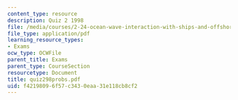 ```yaml
---
content_type: resource
description: Quiz 2 1998
file: /media/courses/2-24-ocean-wave-interaction-with-ships-and-offshore-energy-systems-13-022-spring-2002/f42198096f57c3430eaa31e118cb8cf2_quiz298probs.pdf
file_type: application/pdf
learning_resource_types:
- Exams
ocw_type: OCWFile
parent_title: Exams
parent_type: CourseSection
resourcetype: Document
title: quiz298probs.pdf
uid: f4219809-6f57-c343-0eaa-31e118cb8cf2
---
```

